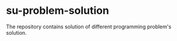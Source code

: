 # su-problem-solution
The repository contains solution of different programming problem's solution. 
